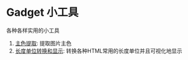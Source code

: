 # Gadget 小工具

各种各样实用的小工具

1. [主色提取](https://g.jerryz.com.cn/color): 提取图片主色
2. [长度单位转换和显示](https://g.jerryz.com.cn/length): 转换各种HTML常用的长度单位并且可视化地显示
